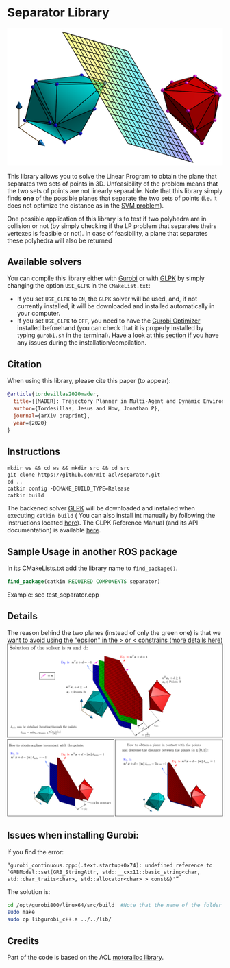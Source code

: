Separator Library
========================

![](./imgs/polyhedra.png) 

This library allows you to solve the Linear Program to obtain the plane that separates two sets of points in 3D. Unfeasibility of the problem means that the two sets of points are not linearly separable. Note that this library simply finds **one** of the possible planes that separate the two sets of points (i.e. it does not optimize the distance as in the [SVM problem](https://en.wikipedia.org/wiki/Support_vector_machine)).

One possible application of this library is to test if two polyhedra are in collision or not (by simply checking if the LP problem that separates theirs vertexes is feasible or not). In case of feasibility, a plane that separates these polyhedra will also be returned

## Available solvers
You can compile this library either with [Gurobi](https://www.gurobi.com/products/gurobi-optimizer/) or with [GLPK](https://www.gnu.org/software/glpk/) by simply changing the option `USE_GLPK` in the `CMakeList.txt`:
* If you set `USE_GLPK` to `ON`, the `GLPK` solver will be used, and, if not currently installed, it will be downloaded and installed automatically in your computer. 
* If you set `USE_GLPK` to `OFF`, you need to have the [Gurobi Optimizer](https://www.gurobi.com/products/gurobi-optimizer/) installed beforehand (you can check that it is properly installed by typing `gurobi.sh` in the terminal). Have a look at [this section](#issues-when-installing-gurobi) if you have any issues during the installation/compilation.

## Citation

When using this library, please cite this paper (to appear):

```bibtex
@article{tordesillas2020mader,
  title={{MADER}: Trajectory Planner in Multi-Agent and Dynamic Environments},
  author={Tordesillas, Jesus and How, Jonathan P},
  journal={arXiv preprint},
  year={2020}
}
```

## Instructions

```
mkdir ws && cd ws && mkdir src && cd src
git clone https://github.com/mit-acl/separator.git
cd ..
catkin config -DCMAKE_BUILD_TYPE=Release
catkin build
```

The backened solver [GLPK](https://www.gnu.org/software/glpk/) will be downloaded and installed when executing `catkin build` ( You can also install int manually by following the instructions located [here](https://en.wikibooks.org/wiki/GLPK/Linux_OS#Install)). The GLPK Reference Manual (and its API documentation) is available [here](http://www.chiark.greenend.org.uk/doc/glpk-doc/glpk.pdf).

## Sample Usage in another ROS package

In its CMakeLists.txt add the library name to `find_package()`.

```cmake
find_package(catkin REQUIRED COMPONENTS separator)
```

Example: see test_separator.cpp

## Details
The reason behind the two planes (instead of only the green one) is that we want to avoid using the "epsilon" in the > or < constrains (more details [here](https://www.joyofdata.de/blog/testing-linear-separability-linear-programming-r-glpk/#crayon-5fabe3cf5c0d3782979776:~:text=The%20conditions%20of%20a%20linear%20program,lets%20transform%20(1)%20and%20(2)%20appropriately%3A))
![](./imgs/details.png) 

## Issues when installing Gurobi:

If you find the error:
```
“gurobi_continuous.cpp:(.text.startup+0x74): undefined reference to
`GRBModel::set(GRB_StringAttr, std::__cxx11::basic_string<char,
std::char_traits<char>, std::allocator<char> > const&)'”
```
The solution is:

```bash
cd /opt/gurobi800/linux64/src/build  #Note that the name of the folder gurobi800 changes according to the Gurobi version
sudo make
sudo cp libgurobi_c++.a ../../lib/
```

## Credits
Part of the code is based on the ACL [motoralloc library](https://gitlab.com/mit-acl/creare-labdrone/motoralloc).
